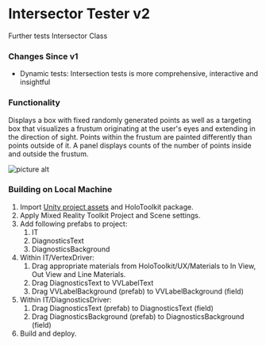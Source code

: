 # Intersector Tester v2
Further tests Intersector Class

### Changes Since v1
* Dynamic tests: Intersection tests is more comprehensive, interactive and insightful

### Functionality
Displays a box with fixed randomly generated points as well as a targeting box that visualizes a frustum originating at the user's eyes and extending in the direction of sight. Points within the frustum are painted differently than points outside of it. A panel displays counts of the number of points inside and outside the frustum.

![picture alt](../master/imgs/ITv2screenshot.jpg "screenshot")

### Building on Local Machine
1. Import [Unity project assets](https://github.com/VUSE-Hololens/assets/tree/master/ITv2) and HoloToolkit package.
2. Apply Mixed Reality Toolkit Project and Scene settings.
3. Add following prefabs to project:
	1. IT
	2. DiagnosticsText
	3. DiagnosticsBackground
4. Within IT/VertexDriver:
	1. Drag appropriate materials from HoloToolkit/UX/Materials to In View, Out View and Line Materials.
	2. Drag DiagnosticsText to VVLabelText
	3. Drag VVLabelBackground (prefab) to VVLabelBackground (field)
5. Within IT/DiagnosticsDriver:
	1. Drag DiagnosticsText (prefab) to DiagnosticsText (field)
	2. Drag DiagnosticsBackground (prefab) to DiagnosticsBackground (field)
6. Build and deploy.